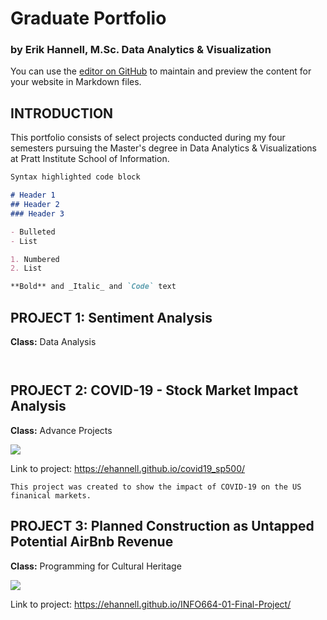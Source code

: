 # Graduate Portfolio
### by Erik Hannell, M.Sc. Data Analytics & Visualization

You can use the [editor on GitHub](https://github.com/ehannell/dav_portfolio/edit/gh-pages/index.md) to maintain and preview the content for your website in Markdown files.

## INTRODUCTION

This portfolio consists of select projects conducted during my four semesters pursuing the Master's degree in Data Analytics & Visualizations at Pratt Institute School of Information.   

```markdown
Syntax highlighted code block

# Header 1
## Header 2
### Header 3

- Bulleted
- List

1. Numbered
2. List

**Bold** and _Italic_ and `Code` text

```

## PROJECT 1: Sentiment Analysis
**Class:** Data Analysis

```


```


## PROJECT 2: COVID-19 - Stock Market Impact Analysis
**Class:** Advance Projects

![](https://i.ibb.co/4NZXwVK/Data-Analysis-Project2-img.jpg)

Link to project: https://ehannell.github.io/covid19_sp500/


```
This project was created to show the impact of COVID-19 on the US finanical markets.

```

## PROJECT 3: Planned Construction as Untapped Potential AirBnb Revenue
**Class:** Programming for Cultural Heritage


![](https://i.ibb.co/1Qv5S9m/PROJECT-3-map-snapshot.jpg)

Link to project: https://ehannell.github.io/INFO664-01-Final-Project/
```


```

